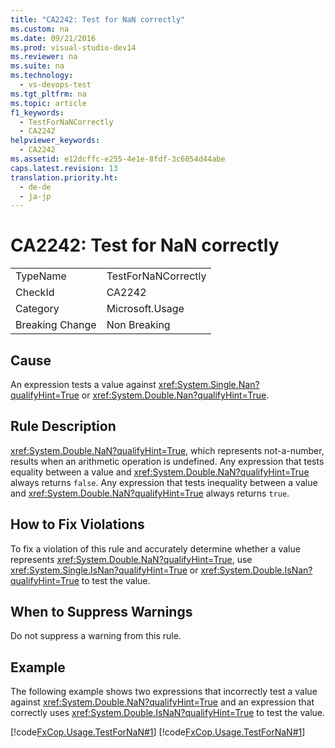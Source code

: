 ```yaml
---
title: "CA2242: Test for NaN correctly"
ms.custom: na
ms.date: 09/21/2016
ms.prod: visual-studio-dev14
ms.reviewer: na
ms.suite: na
ms.technology: 
  - vs-devops-test
ms.tgt_pltfrm: na
ms.topic: article
f1_keywords: 
  - TestForNaNCorrectly
  - CA2242
helpviewer_keywords: 
  - CA2242
ms.assetid: e12dcffc-e255-4e1e-8fdf-3c6054d44abe
caps.latest.revision: 13
translation.priority.ht: 
  - de-de
  - ja-jp
---
```

# CA2242: Test for NaN correctly
|||  
|-|-|  
|TypeName|TestForNaNCorrectly|  
|CheckId|CA2242|  
|Category|Microsoft.Usage|  
|Breaking Change|Non Breaking|  
  
## Cause  
 An expression tests a value against <xref:System.Single.Nan?qualifyHint=True> or <xref:System.Double.Nan?qualifyHint=True>.  
  
## Rule Description  
 <xref:System.Double.NaN?qualifyHint=True>, which represents not-a-number, results when an arithmetic operation is undefined. Any expression that tests equality between a value and <xref:System.Double.NaN?qualifyHint=True> always returns `false`. Any expression that tests inequality between a value and <xref:System.Double.NaN?qualifyHint=True> always returns `true`.  
  
## How to Fix Violations  
 To fix a violation of this rule and accurately determine whether a value represents <xref:System.Double.NaN?qualifyHint=True>, use <xref:System.Single.IsNan?qualifyHint=True> or <xref:System.Double.IsNan?qualifyHint=True> to test the value.  
  
## When to Suppress Warnings  
 Do not suppress a warning from this rule.  
  
## Example  
 The following example shows two expressions that incorrectly test a value against <xref:System.Double.NaN?qualifyHint=True> and an expression that correctly uses <xref:System.Double.IsNaN?qualifyHint=True> to test the value.  
  
 [!code[FxCop.Usage.TestForNaN#1](../vs140/codesnippet/VisualBasic/ca2242--test-for-nan-correctly_1.vb)]
[!code[FxCop.Usage.TestForNaN#1](../vs140/codesnippet/CSharp/ca2242--test-for-nan-correctly_1.cs)]
